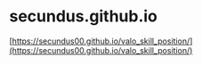 # secundus.github.io
[https://secundus00.github.io/valo_skill_position/](https://secundus00.github.io/valo_skill_position/)
